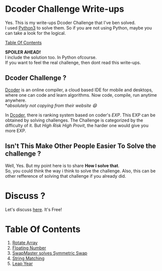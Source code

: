 # Dcoder Challenge Write-ups
Yes. This is my write-ups Dcoder Challenge that I've ben solved. \
I used [Python3](https://www.python.org/) to solve them. So if you are not using Python, maybe you can take a look for the logical.

[Table Of Contents](https://github.com/onodnawij/Dcoder-Challenges-Write-Ups#table-of-contents)

**SPOILER AHEAD!**\
I include the solution too. In Python ofcourse.\
If you want to feel the real challenge, then dont read this write-ups.

## Dcoder Challenge ?
[Dcoder](https://dcoder.tech) is an online compiler, a cloud based IDE for mobile and desktops, where one can code and learn algorithms. Now code, compile, run anytime anywhere. \
**absolutely not copying from their website :smile:* 

In [Dcoder](https://dcoder.tech), there is ranking system based on coder's *EXP*. This EXP can be obtained by solving challenges. The Challenge is categorized by the difficulty of it. But *High Risk High Provit*, the harder one would give you more EXP.

## Isn't This Make Other People Easier To Solve the challenge ?
Well, Yes. But my point here is to share **How I solve that**. \
So, you could think the way i think to solve the challenge. Also, this can be other refference of solving that challenge if you already did.

# Discuss ?
Let's discuss [here](https://github.com/onodnawij/Dcoder-Challenges-Write-Ups/discussions). It's Free!

# Table Of Contents
1. [Rotate Array](https://github.com/onodnawij/Dcoder-Challenges-Write-Ups/tree/master/Easy/Rotate%20Array)
2. [Floating Number](https://github.com/onodnawij/Dcoder-Challenges-Write-Ups/blob/master/Easy/Floating%20Number/)
3. [SwapMaster solves Symmetric Swap](https://github.com/onodnawij/Dcoder-Challenges-Write-Ups/tree/master/Easy/SwapMaster%20solves%20Symmetric%20Swap)
4. [String Matching](https://github.com/onodnawij/Dcoder-Challenges-Write-Ups/blob/master/Easy/String%20Matching/)
5. [Leap Year](https://github.com/onodnawij/Dcoder-Challenges-Write-Ups/blob/master/Easy/Leap%20Year/)